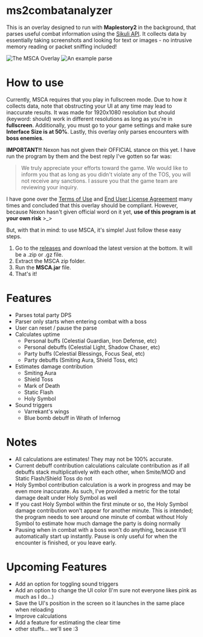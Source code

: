 # ms2combatanalyzer
This is an overlay designed to run with **Maplestory2** in the background, that parses useful combat information using the [Sikuli API](http://doc.sikuli.org/). It collects data by essentially taking screenshots and looking for text or images - no intrusive memory reading or packet sniffing included!

![The MSCA Overlay](https://media.giphy.com/media/RkHuicEN5HldWz6sYO/giphy.gif)
![An example parse](https://i.imgur.com/eEpsxFN.png)

# How to use
Currently, MSCA requires that you play in fullscreen mode. Due to how it collects data, note that obstructing your UI at any time may lead to inaccurate results. It was made for 1920x1080 resolution but should (keyword: should) work in different resolutions as long as you're in **fullscreen**. Additionally, you must go to your game settings and make sure **Interface Size is at 50%**. Lastly, this overlay only parses encounters with **boss enemies**.

**IMPORTANT!!**
Nexon has not given their OFFICIAL stance on this yet. I have run the program by them and the best reply I've gotten so far was:

> We truly appreciate your efforts toward the game. We would like to inform you that as long as you didn't violate any of the TOS, you will not receive any sanctions. I assure you that the game team are reviewing your inquiry.

I have gone over the [Terms of Use](https://www.nexon.com/main/en/legal/tou) and [End User License Agreement](http://www.nexon.net/legal/end-user-license-agreement/) many times and concluded that this overlay should be compliant. However, because Nexon hasn't given official word on it yet, **use of this program is at your own risk** >_>

But, with that in mind: to use MSCA, it's simple! Just follow these easy steps.

1. Go to the [releases](https://github.com/Maygi/ms2combatanalyzer/releases) and download the latest version at the bottom. It will be a .zip or .gz file.
2. Extract the MSCA zip folder.
3. Run the **MSCA.jar** file.
4. That's it!

# Features
* Parses total party DPS
* Parser only starts when entering combat with a boss
* User can reset / pause the parse
* Calculates uptime
  * Personal buffs (Celestial Guardian, Iron Defense, etc)
  * Personal debuffs (Celestial Light, Shadow Chaser, etc)
  * Party buffs (Celestial Blessings, Focus Seal, etc)
  * Party debuffs (Smiting Aura, Shield Toss, etc)
* Estimates damage contribution
  * Smiting Aura
  * Shield Toss
  * Mark of Death
  * Static Flash
  * Holy Symbol
* Sound triggers
  * Varrekant's wings
  * Blue bomb debuff in Wrath of Infernog

# Notes
* All calculations are estimates! They may not be 100% accurate.
* Current debuff contribution calculations calculate contribution as if all debuffs stack multiplicatively
 with each other, when Smite/MOD and Static Flash/Shield Toss do not
* Holy Symbol contribution calculation is a work in progress and may be even more inaccurate. As such, I've provided a metric for the total damage dealt under Holy Symbol as well
* If you cast Holy Symbol within the first minute or so, the Holy Symbol damage contribution won't appear for another minute. This is intended; the program needs to see around one minute of combat without Holy Symbol to estimate how much damage the party is doing normally
* Pausing when in combat with a boss won't do anything, because it'll automatically start up instantly. Pause is only useful for when the encounter is finished, or you leave early.

# Upcoming Features
* Add an option for toggling sound triggers
* Add an option to change the UI color (I'm sure not everyone likes pink as much as I do...)
* Save the UI's position in the screen so it launches in the same place when reloading
* Improve calculations
* Add a feature for estimating the clear time
* other stuffs... we'll see :3 

